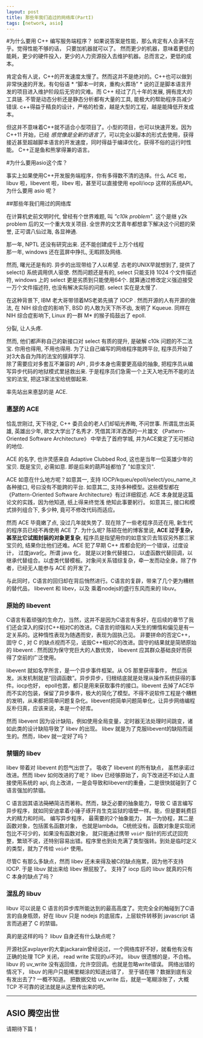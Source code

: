 ```yaml
---
layout: post
title: 那些年我们追过的网络库(PartI)
tags: [network, asio]
---
```


#为什么要用 C++ 编写服务端程序？
如果说答案是性能，那么肯定有人会满不在乎。觉得性能不够的话， 只要加机器就可以了。
然而更少的机器，意味着更低的能耗，更少的硬件投入，更少的人力资源投入去维护机器。总而言之，更低的成本。

肯定会有人说，C++的开发速度太慢了。然而这并不是绝对的。C++也可以做到非常快速的开发。有句俗语 * “脚本一时爽，重构火葬场” * 说的正是脚本语言开发的项目进入维护阶段后无穷的灾难。而 C++ 经过了几十年的发展, 拥有庞大的工具链. 不管是动态分析还是静态分析都有大量的工具, 能极大的帮助程序员减少错误.
c++得益于精良的设计，严格的检查，越是大型的工程，越是能降低开发成本。

但这并不意味着C++就不适合小型项目了。小型的项目，也可以快速开发。因为 C++11 开始，已经 *感觉像是全新的语言了*，可以完全以脚本的形式去使用，获得接近甚至超越脚本语言的开发速度，同时得益于编译优化，获得不俗的运行时性能。
C++正是鱼和熊掌得兼的语言。

#为什么要用asio这个库？

事实上如果使用C++开发服务端程序，你有多得数不清的选择。什么 ACE 啦，libuv 啦，libevent 啦，libev 啦，甚至可以直接使用 epoll/iocp 这样的系统API。
为什么要用 asio 呢？

##那些年我们用过的网络库

在计算机史前文明时代, 曾经有个世界难题, 叫 *"c10k problem"*. 这个是继 y2k problem 后的又一个重大攻关项目. 全世界的文艺青年都想拿下解决这个问题的荣誉, 正可谓八仙过海, 各显神通.

那一年, NPTL 还没有研究出来. 还不能创建成千上万个线程 <br>
那一年, windows 还在蓝屏中挣扎, 无暇顾及网络.

然而, 曙光还是有的. 异步的出现带给了人以希望. 古老的UNIX早就想到了, 提供了 select() 系统调用供人驱使.
然而问题还是有的, select 只能支持 1024 个文件描述符, windows 上的 select 更是劣质到只能使用64个. 就算通过修改定义强迫接受一万个文件描述符, 也没有解决实际的问题. select  实在是太慢了.

在这种背景下, IBM 老大哥带领着MS老弟先搞了 IOCP . 然而开源的人有开源的做法, 在 NIH 综合症的影响下, BSD 的人敢为天下所不齿, 发明了 Kqueue. 同样在 NIH 综合症影响下, Linux 的一群 M* 的猴子捣鼓出了 epoll.

分裂, 让人头疼.

然而, 他们都声称自己的新接口对 select 有质的提升, 是破解 c10k 问题的不二法宝. 你用也得用, 不用也得用.
为了让自己编写的网络程序能跨平台, 程序员开始了对3大各自为阵的法宝的膜拜学习. <br>除了需要应对多套互不兼容的 API , 异步本身也需要更高级的抽象, 把程序员从编写异步代码的地狱模式里拯救出来. 于是程序员们急需一个上天入地无所不能的法宝的法宝, 把这3家法宝给统御起来.

率先站出来悳瑟的是 ACE.

### 悳瑟的 ACE
恰乱世刚过, 天下待定, C++ 委员会的老人们却韬光养晦, 不问世事. 所谓乱世出英雄, 英雄出少年, 欧文大学出了名秀才. 凭借其洋洋洒洒的一片雄文 《Pattern-Oriented Software Architecture》 中举去了首府学城, 并为ACE奠定了无可撼动的地位.

ACE 的名字, 也许灵感来自 Adaptive Clubbed Rod, 这也是当年一位英雄少年的宝贝. 既是宝贝, 必需如意. 即是后来的葫芦娃都怕了 "如意宝贝".

ACE 如意在什么地方呢？如意其一, 支持 IOCP/kqueu/epoll/select/you\_name\_it 各种接口, 号曰没有不能跨的平台. 如意其二, 支持多种模型。这些模型都在《Pattern-Oriented Software Architecture》有过详细叙述. ACE 本身就是这篇论文的实践，因为他知道, 纸上得来终觉浅 绝知此事要躬行。 如意其三, 接口和模式排列组合下, 多少种, 竟可不修改代码而适应。

然而 ACE 毕竟嫩了点, 没过几年就失势了. 现在除了一些老程序员还在用, 新生代的程序员已经不再使用 ACE 了. 为什么呢? 陈硕在他的博客里说, **ACE 过于复杂，甚至比它试图封装的对象更复杂**,
程序员是指望用你的如意宝贝去驾驭另外那三家宝贝的, 结果你比他们还难。ACE 犯了早期 C++ 库都会犯的一个错误，过度设计， 过度java化。所谓 java 化， 就是以对象代替接口， 以虚函数代替回调，以继承代替组合。以虚类代替模板。对象间关系错综复杂，牵一发而动全身。除了作者，已经无人能参与 ACE 的开发了。

与此同时，C语言的回归却在背后悄然进行。C语言的复辟，带来了几个更为糟糕的替代品， libevent 和 libev，以及 乘着nodejs的盛行东风而来的 libuv。

### 原始的 libevent
C语言有着顽强的生命力，当然，这并不是因为C语言有多好，在后续的章节了我们还会深入的探讨C++相对C的改进。C语言的顽强和人天生的懒惰和偏见是有一定关系的。这种惰性表现为随遇而安，表现为固执己见。 非要拼命的否定C++，固守 C , 对 C 的缺点视而不见，诋毁C++相对C的改进。固守的结果就是简陋原始的 libevent . 然而因为保守党巨大的人数优势， libevent 应其群众基础良好而获得了空前的广泛使用。

libevent 就如名字所言，是一个异步事件框架。从 OS 那里获得事件， 然后派发。派发机制就是“回调函数”。异步异步，归根结底就是处理从操作系统获得的事件。iocp也好， epoll也罢，都只是用来获取事件的接口。libevent 去掉了ACE华而不实的包装，保留了异步事件，极大的简化了模型。不得不说软件工程是个糟糕的发明，从来都把简单问题复杂化。libevent把简单问题简单化，让异步网络编程反朴归真，应该来说，本是一个好库。

然而 libevent 因为设计缺陷，例如使用全局变量，定时器无法处理时间跳变，诸如此类的设计缺陷导致了 libev 的出现。
libev 就是为了克服libevent的缺陷而诞生的。然而，libev 就一定好了吗？

### 禁锢的 libev
libev 带着对 libevent 的怨气出世了。 吸收了 libevent 的所有缺点，
虽然承诺过改进。然而 libev 如何改进的了呢？ libev 已经够原始了，向下改进还不如让人直接使用系统的 api, 向上改进，一是会导致和libevent的重叠，二是很快就碰到了 C 语言强加的禁锢。

C 语言因其语法~~简陋~~简洁而著称。然而，缺乏必要的抽象能力，导致 C 语言编写异步程序，就如同安迪拿着小锤子琢开肖生克监狱的墙壁一样。能，但是要耗费巨大的精力和时间。
编写异步程序， 最需要的2个抽象能力， 其一为协程，其二是函数对象，包括匿名函数对象， 也就是lambda。
C统统没有。函数对象是实现闭包比不可少的，如果没有函数对象， 就只能通过携带 `void*` 指针的形式迂回完整，繁琐不说，还特别容易出错。程序里也到处充满了类型强转。到处是临时定义的类型，就为了传给 `void*` 使用。

尽管C 有那么多缺点，然而 libev 还未来得及被C的缺点拖累，因为他不支持 IOCP. 于是 libuv 就出来给 libev 擦屁股了。 支持了 iocp 后的 libuv 就真的只有 C 本身的缺点了吗？

### 混乱的 libuv

libuv 可以说是 C 语言的异步库所能达到的最高高度了。完完全全的触碰到了C语言的自身瓶颈，好在 libuv 只是 nodejs 的底层库，上层软件转移到 javascript 语言而逃避了 C 的禁锢。

真的是这样的吗？ libuv 自身还有什么缺点呢？

开源社区avplayer的大拿jackarain曾经说过，一个网络库好不好，就看他有没有正确的处理 TCP 关闭， read write 实现的ui不对。
libuv 很遗憾的是，不合格。libuv 的 uv_write 没有返回值，允许空回调。也就是忽略write错误。
网络出错的情况下， libuv 的用户只能稀里糊涂的知道出错了， 至于错在哪？数据到底有没有发出去了? 一概不知道。
把数据交给 uv_write 后，就是一笔糊涂账了，大概 TCP 不可靠的说法就是从这里传出来的吧。

---

## ASIO 腾空出世

请期待下篇！









